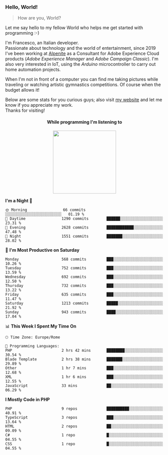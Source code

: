 ### Hello, World!

> How are you, World?

Let me say hello to my fellow World who helps me get started with programming :-)

I'm Francesco, an Italian developer.  
Passionate about technology and the world of entertainment, since 2019 I've been working at [Alpenite](https://www.alpenite.com) as a Consultant for Adobe Experience Cloud products (*Adobe Experience Manager* and *Adobe Campaign Classic*). I'm also very interested in IoT, using the *Arduino* microcontroller to carry out home automation projects.

When I'm not in front of a computer you can find me taking pictures while traveling or watching artistic gymnastics competitions. Of course when the budget allows it!

Below are some stats for you curious guys; also visit [my website](https://www.francescorega.eu) and let me know if you appreciate my work.  
Thanks for visiting!

<div align="center">
  <h4>While programming I'm listening to</h4>
  <a href="https://apps.francescorega.eu/now-playing/11147232609" target="_blank"><img src="https://apps.francescorega.eu/now-playing/11147232609" width="200"></a>
</div>

<!--START_SECTION:waka-->
**I'm a Night 🦉** 

```text
🌞 Morning                66 commits          ░░░░░░░░░░░░░░░░░░░░░░░░░   01.19 % 
🌆 Daytime                1290 commits        ██████░░░░░░░░░░░░░░░░░░░   23.31 % 
🌃 Evening                2628 commits        ████████████░░░░░░░░░░░░░   47.48 % 
🌙 Night                  1551 commits        ███████░░░░░░░░░░░░░░░░░░   28.02 % 
```
📅 **I'm Most Productive on Saturday** 

```text
Monday                   568 commits         ███░░░░░░░░░░░░░░░░░░░░░░   10.26 % 
Tuesday                  752 commits         ███░░░░░░░░░░░░░░░░░░░░░░   13.59 % 
Wednesday                692 commits         ███░░░░░░░░░░░░░░░░░░░░░░   12.50 % 
Thursday                 732 commits         ███░░░░░░░░░░░░░░░░░░░░░░   13.22 % 
Friday                   635 commits         ███░░░░░░░░░░░░░░░░░░░░░░   11.47 % 
Saturday                 1213 commits        █████░░░░░░░░░░░░░░░░░░░░   21.92 % 
Sunday                   943 commits         ████░░░░░░░░░░░░░░░░░░░░░   17.04 % 
```


📊 **This Week I Spent My Time On** 

```text
🕑︎ Time Zone: Europe/Rome

💬 Programming Languages: 
PHP                      2 hrs 42 mins       ████████░░░░░░░░░░░░░░░░░   30.54 % 
Blade Template           2 hrs 38 mins       ███████░░░░░░░░░░░░░░░░░░   29.89 % 
Other                    1 hr 7 mins         ███░░░░░░░░░░░░░░░░░░░░░░   12.68 % 
XML                      1 hr 6 mins         ███░░░░░░░░░░░░░░░░░░░░░░   12.55 % 
JavaScript               33 mins             ██░░░░░░░░░░░░░░░░░░░░░░░   06.29 % 
```

**I Mostly Code in PHP** 

```text
PHP                      9 repos             ██████████░░░░░░░░░░░░░░░   40.91 % 
TypeScript               3 repos             ███░░░░░░░░░░░░░░░░░░░░░░   13.64 % 
HTML                     2 repos             ██░░░░░░░░░░░░░░░░░░░░░░░   09.09 % 
C#                       1 repo              █░░░░░░░░░░░░░░░░░░░░░░░░   04.55 % 
CSS                      1 repo              █░░░░░░░░░░░░░░░░░░░░░░░░   04.55 % 
```




<!--END_SECTION:waka-->
